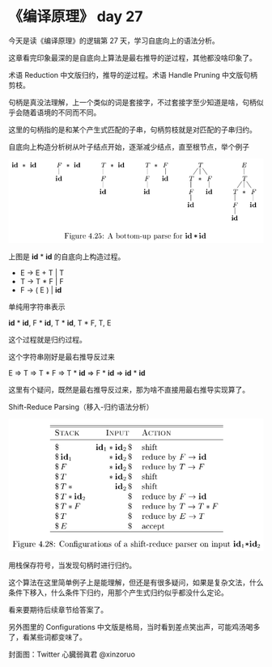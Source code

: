 # 《编译原理》 day 27

今天是读《编译原理》的逻辑第 27 天，学习自底向上的语法分析。

这章看完印象最深的是自底向上算法是最右推导的逆过程，其他都没啥印象了。

术语 Reduction 中文版归约，推导的逆过程。术语 Handle Pruning 中文版句柄剪枝。

句柄是真没法理解，上一个类似的词是套接字，不过套接字至少知道是啥，句柄似乎会随着语境的不同而不同。

这里的句柄指的是和某个产生式匹配的子串，句柄剪枝就是对匹配的子串归约。

自底向上构造分析树从叶子结点开始，逐渐减少结点，直至根节点，举个例子

![](11-bottom-up-1.png)

上图是 **id** * **id** 的自底向上构造过程。

+ E -> E + T \| T
+ T -> T * F \| F
+ F -> ( E ) \| **id**

单纯用字符串表示

**id** * **id**, F * **id**, T * **id**, T * F, T, E

这个过程就是归约过程。

这个字符串刚好是最右推导反过来

E => T => T * F => T * **id** => F * **id** => **id** * **id**

这里有个疑问，既然是最右推导反过来，那为啥不直接用最右推导实现算了。

Shift-Reduce Parsing（移入-归约语法分析）

![](11-shift-reduce-1.png)

用栈保存符号，当发现句柄时进行归约。

这个算法在这里简单例子上是能理解，但还是有很多疑问，如果是复杂文法，什么条件下移入，什么条件下归约，用那个产生式归约似乎都没什么定论。

看来要期待后续章节给答案了。

另外图里的 Configurations 中文版是格局，当时看到差点笑出声，可能鸡汤喝多了，看某些词都变味了。

封面图：Twitter 心臓弱眞君 @xinzoruo
